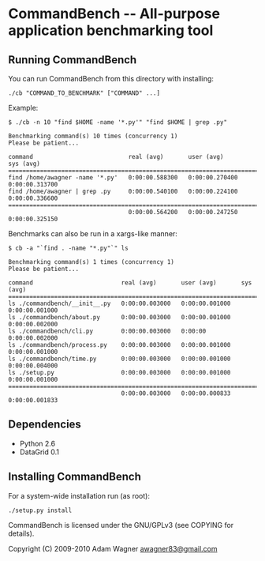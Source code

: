 CommandBench -- All-purpose application benchmarking tool
=========================================================================

Running CommandBench
--------------------

You can run CommandBench from this directory with installing:

    ./cb "COMMAND_TO_BENCHMARK" ["COMMAND" ...]

Example:

    $ ./cb -n 10 "find $HOME -name '*.py'" "find $HOME | grep .py"

    Benchmarking command(s) 10 times (concurrency 1)
    Please be patient...

    command                           real (avg)       user (avg)       sys (avg)        
    =====================================================================================
    find /home/awagner -name '*.py'   0:00:00.588300   0:00:00.270400   0:00:00.313700   
    find /home/awagner | grep .py     0:00:00.540100   0:00:00.224100   0:00:00.336600   
    =====================================================================================
                                      0:00:00.564200   0:00:00.247250   0:00:00.325150  

Benchmarks can also be run in a xargs-like manner:

    $ cb -a "`find . -name "*.py"`" ls   

    Benchmarking command(s) 1 times (concurrency 1)
    Please be patient...

    command                         real (avg)       user (avg)       sys (avg)        
    ===================================================================================
    ls ./commandbench/__init__.py   0:00:00.003000   0:00:00.001000   0:00:00.001000   
    ls ./commandbench/about.py      0:00:00.003000   0:00:00.001000   0:00:00.002000   
    ls ./commandbench/cli.py        0:00:00.003000   0:00:00          0:00:00.002000   
    ls ./commandbench/process.py    0:00:00.003000   0:00:00.001000   0:00:00.001000   
    ls ./commandbench/time.py       0:00:00.003000   0:00:00.001000   0:00:00.004000   
    ls ./setup.py                   0:00:00.003000   0:00:00.001000   0:00:00.001000   
    ===================================================================================
                                    0:00:00.003000   0:00:00.000833   0:00:00.001833   


Dependencies
------------

*   Python 2.6
*   DataGrid 0.1

Installing CommandBench
-----------------------

For a system-wide installation run (as root):

    ./setup.py install


CommandBench is licensed under the GNU/GPLv3 (see COPYING for details).

Copyright (C) 2009-2010 Adam Wagner <awagner83@gmail.com>
